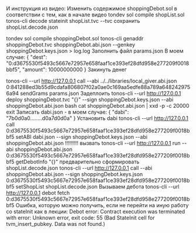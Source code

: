 И инструкция из видео:
Изменить содержимое shoppingDebot.sol в соответствии с тем, как в начале видео
tondev sol compile shopList.sol
tonos-cli decode stateinit shopList.tvc --tvc
сохранить shopList.decode.json

tondev sol compile shoppingDebot.sol
tonos-cli genaddr shoppingDebot.tvc shoppingDebot.abi.json --genkey shoppingDebot.keys.json > log.log
Заполнить файл params.json
В моем случае:
{
    "dest": "0:d3675530f5493c5667e72957e658faaf1ce393ef28dfd958e277209f0018bbf5",
    "amount": 10000000000
}
Закинуть денег
 
tonos-cli --url http://127.0.0.1 call --abi ../../libraries/local_giver.abi.json 0:841288ed3b55d9cdafa806807f02a0ae0c169aa5edfe88a789a6482429756a94 sendGrams params.json
Задеплоить
tonos-cli --url http://127.0.0.1 deploy shoppingDebot.tvc "{}" --sign shoppingDebot.keys.json --abi shoppingDebot.abi.json
bash
cat shoppingDebot.abi.json | xxd -p -c 20000
exit
Записать dabi.json - в моем случае:
{
    "dabi": "7b0d0a0........d0a7d0d0a"
}
Установить dabi
tonos-cli --url http://127.0.0.1 call 0:d3675530f5493c5667e72957e658faaf1ce393ef28dfd958e277209f0018bbf5 setABI dabi.json --sign shoppingDebot.keys.json --abi shoppingDebot.abi.json
!!!!!!!!!
вызвать
tonos-cli --url http://127.0.0.1 run --abi shoppingDebot.abi.json 0:d3675530f5493c5667e72957e658faaf1ce393ef28dfd958e277209f0018bbf5 getDebotInfo "{}"
предварительно сформировать shopList.decode.json
tonos-cli --url http://127.0.0.1 call --abi shoppingDebot.abi.json --sign shoppingDebot.keys.json 0:d3675530f5493c5667e72957e658faaf1ce393ef28dfd958e277209f0018bbf5 setShopList shopList.decode.json
Вызываем дебота
tonos-cli --url http://127.0.0.1 debot fetch 0:d3675530f5493c5667e72957e658faaf1ce393ef28dfd958e277209f0018bbf5
Ошибка, которую можно получить, если не перейти на иную работу со stateInit как в лекции:
Debot error: Contract execution was terminated with error: Unknown error, exit code: 55 (Bad StateInit cell for tvm_insert_pubkey. Data was not found.)